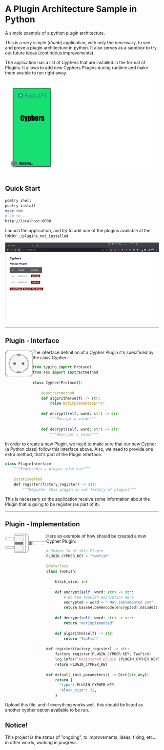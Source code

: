 # **A Plugin Architecture Sample in Python**
A simple example of a python plugin architecture. 

This is a very simple (*dumb*) application, with only the necessary, to see and prove a plugin architecture in python. It also serves as a sandbox to try out future ideas (continuous improvements).

The application has a list of Cyphers that are installed in the format of Plugins. It allows to add new Cyphers Plugins during runtime and make them avaible to run right away.

![PythonArchitecturePlugin](docs/img/PyPluginArchitecture.gif)


## **Quick Start**
```bash
poetry shell
poetry install
make run
# Go to...
http://localhost:8000
```

Launch the application, and try to add one of the plugins available at the folder `./plugins_not_installed`.

![PythonArchitecturePlugin](docs/img/Py-Architecture-Plugin-Screens.gif)

---
## **Plugin - Interface** 

<img align="left" src="docs/img/plugin-part1.png"> 

The interface definition of a Cypher Plugin it's specificed by the class Cypher:

```python
from typing import Protocol
from abc import abstractmethod

class Cypher(Protocol):

    @abstractmethod
    def algorithm(self) -> str:
        raise NotImplementedError
    
    def encrypt(self, word: str) -> str:
        """Encrypt a value"""
    
    def decrypt(self, word: str) -> str:
        """Descrypt a value"""
```
In order to create a new Plugin, we need to make sure that our new Cypher (a Python class) follow this interface above. Also, we need to provide one extra method, that's part of the Plugin Interface:

```python
class PluginInterface:
    """Represents a plugin interface"""

    @staticmethod
    def register(factory_register) -> str:
        """Register this plugin in our factory of plugins"""
```
This is necessary so the application receive some information about the Plugin that is going to be register (as part of it).

---

## **Plugin - Implementation**

<img align="left" src="docs/img/plugin-part2.png">

Here an example of how should be created a new Cypher Plugin:

```python
# Unique Id of this Plugin
PLUGIN_CYPHER_KEY = "twofish"

@dataclass
class TwoFish:

    block_size: int
    
    def encrypt(self, word: str) -> str:
        # Do the TwoFish encryption here
        encrypted = word + " Not implemented yet"
        return base64.b64encode(encrypted).decode()
    
    def decrypt(self, word: str) -> str:
        return "NotImplemented"

    def algorithm(self) -> str:
        return "TwoFish"

def register(factory_register) -> str:
    factory_register(PLUGIN_CYPHER_KEY, TwoFish)
    log.info(f"Registered plugin {PLUGIN_CYPHER_KEY}: {__name__}")
    return PLUGIN_CYPHER_KEY

def default_init_parameters() -> Dict[str,Any]:
    return {
      "type": PLUGIN_CYPHER_KEY,
      "block_size": 32,
    }
```
Upload this file, and if everything works well, this should be listed as another cypher option available to be run.

## **Notice!**
This project is the status of "ongoing", to improvements, ideas, fixing, etc...   in other words, working in progress.